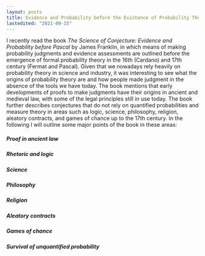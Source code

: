 ```yaml
---
layout: posts
title: Evidence and Probability before the Existence of Probability Theory
lastedited: "2021-09-15"
---
```


I recently read the book *The Science of Conjecture: Evidence and Probability before Pascal* by James Franklin, in which means of making probability judgments and evidence assessments are outlined before the emergence of formal probability theory in the 16th (Cardano) and 17th century (Fermat and Pascal). Given that we nowadays rely heavily on probability theory in science and industry, it was interesting to see what the origins of probability theory are and how people made judgment in the absence of the tools we have today. The book mentions that early developments of proofs to make judgments have their origins in ancient and medieval law, with some of the legal principles still in use today. The book further describes conjectures that do not rely on quantified probabilities and measure theory in areas such as logic, science, philosophy, religion, aleatory contracts, and games of chance up to the 17th century. In the following I will outline some major points of the book in these areas:

##### Proof in ancient law


##### Rhetoric and logic



##### Science



##### Philosophy



##### Religion



##### Aleatory contracts



##### Games of chance



##### Survival of unquantified probability
